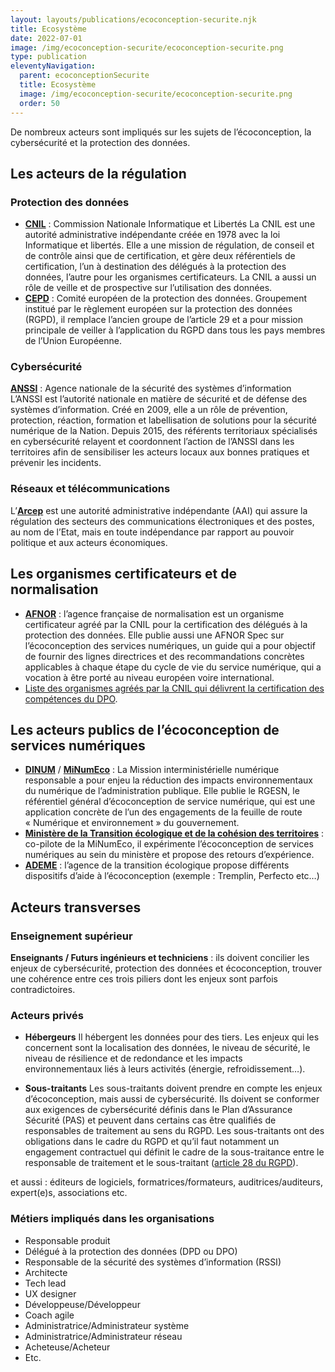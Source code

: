 ```yaml
---
layout: layouts/publications/ecoconception-securite.njk
title: Ecosystème
date: 2022-07-01
image: /img/ecoconception-securite/ecoconception-securite.png
type: publication
eleventyNavigation:
  parent: ecoconceptionSecurite
  title: Ecosystème
  image: /img/ecoconception-securite/ecoconception-securite.png
  order: 50
---
```


De nombreux acteurs sont impliqués sur les sujets de l’écoconception, la cybersécurité et la protection des données. 

## Les acteurs de la régulation

### Protection des données

- **[CNIL](https://www.cnil.fr/)** : Commission Nationale Informatique et Libertés
La CNIL est une autorité administrative indépendante créée en 1978 avec la loi Informatique et libertés. Elle a une mission de régulation, de conseil et de contrôle ainsi que de certification, et gère deux référentiels de certification, l’un à destination des délégués à la protection des données, l’autre pour les organismes certificateurs. La CNIL a aussi un rôle de veille et de prospective sur l’utilisation des données. 
- **[CEPD](https://edpb.europa.eu/edpb_fr)** : Comité européen de la protection des données. Groupement institué par le règlement européen sur la protection des données (RGPD), il remplace l’ancien groupe de l’article 29 et a pour mission principale de veiller à l’application du RGPD dans tous les pays membres de l’Union Européenne.

### Cybersécurité

**[ANSSI](https://www.ssi.gouv.fr/)** : Agence nationale de la sécurité des systèmes d’information
L’ANSSI est l’autorité nationale en matière de sécurité et de défense des systèmes d’information. Créé en 2009, elle a un rôle de prévention, protection, réaction, formation et labellisation de solutions pour la sécurité numérique de la Nation. Depuis 2015, des référents territoriaux spécialisés en cybersécurité relayent et coordonnent l’action de l’ANSSI dans les territoires afin de sensibiliser les acteurs locaux aux bonnes pratiques et prévenir les incidents.

### Réseaux et télécommunications

L’**[Arcep](https://www.arcep.fr/)** est une autorité administrative indépendante (AAI) qui assure la régulation des secteurs des communications électroniques et des postes, au nom de l’Etat, mais en toute indépendance par rapport au pouvoir politique et aux acteurs économiques.

## Les organismes certificateurs et de normalisation

* **[AFNOR](https://www.afnor.org/)** : l’agence française de normalisation est un organisme certificateur agréé par la CNIL pour la certification des délégués à la protection des données. Elle publie aussi une AFNOR Spec sur l’écoconception des services numériques, un guide qui a pour objectif de fournir des lignes directrices et des recommandations concrètes applicables à chaque étape du cycle de vie du service numérique, qui a vocation à être porté au niveau européen voire international.
* [Liste des organismes agréés par la CNIL qui délivrent la certification des compétences du DPO](https://www.cnil.fr/fr/organisme-agrees).

## Les acteurs publics de l’écoconception de services numériques

- **[DINUM](https://www.numerique.gouv.fr/)** / **[MiNumEco](/)** : La Mission interministérielle numérique responsable a pour enjeu la  réduction des impacts environnementaux du numérique de l’administration publique. Elle publie le RGESN, le référentiel général d’écoconception de service numérique, qui est une application concrète de l’un des engagements de la feuille de route « Numérique et environnement » du gouvernement.
- **[Ministère de la Transition écologique et de la cohésion des territoires](https://www.ecologie.gouv.fr/)** : co-pilote de la MiNumEco, il expérimente l’écoconception de services numériques au sein du ministère et propose des retours d’expérience.
- **[ADEME](https://www.ademe.fr/)** : l’agence de la transition écologique propose différents dispositifs d’aide à l’écoconception (exemple : Tremplin, Perfecto etc…)

## Acteurs transverses

### Enseignement supérieur

**Enseignants / Futurs ingénieurs et techniciens** : ils doivent concilier les enjeux de cybersécurité, protection des données et écoconception, trouver une cohérence entre ces trois piliers dont les enjeux sont parfois contradictoires. 

### Acteurs privés

- **Hébergeurs**
Il hébergent les données pour des tiers. Les enjeux qui les concernent sont la localisation des données, le niveau de sécurité, le niveau de résilience et de redondance et les impacts environnementaux liés à leurs activités (énergie, refroidissement…).

- **Sous-traitants**
Les sous-traitants doivent prendre en compte les enjeux d’écoconception, mais aussi de cybersécurité. Ils doivent se conformer aux exigences de cybersécurité définis dans le Plan d’Assurance Sécurité (PAS) et peuvent dans certains cas être qualifiés de responsables de traitement au sens du RGPD. Les sous-traitants ont des obligations dans le cadre du RGPD et qu’il faut notamment un engagement contractuel qui définit le cadre de la sous-traitance entre le responsable de traitement et le sous-traitant ([article 28 du RGPD](https://www.cnil.fr/fr/reglement-europeen-protection-donnees/chapitre4#Article28)).

et aussi : éditeurs de logiciels, formatrices/formateurs, auditrices/auditeurs, expert(e)s, associations etc.

### Métiers impliqués dans les organisations

- Responsable produit
- Délégué à la protection des données (DPD ou DPO)
- Responsable de la sécurité des systèmes d’information (RSSI)
- Architecte
- Tech lead
- UX designer
- Développeuse/Développeur
- Coach agile
- Administratrice/Administrateur système
- Administratrice/Administrateur réseau
- Acheteuse/Acheteur
- Etc.
